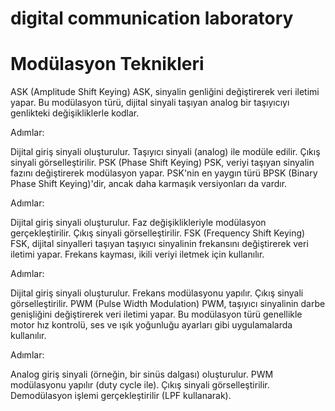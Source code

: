 # digital communication laboratory

# Modülasyon Teknikleri
ASK (Amplitude Shift Keying)
ASK, sinyalin genliğini değiştirerek veri iletimi yapar. Bu modülasyon türü, dijital sinyali taşıyan analog bir taşıyıcıyı genlikteki değişikliklerle kodlar.

Adımlar:

Dijital giriş sinyali oluşturulur.
Taşıyıcı sinyali (analog) ile modüle edilir.
Çıkış sinyali görselleştirilir.
PSK (Phase Shift Keying)
PSK, veriyi taşıyan sinyalin fazını değiştirerek modülasyon yapar. PSK'nin en yaygın türü BPSK (Binary Phase Shift Keying)'dir, ancak daha karmaşık versiyonları da vardır.

Adımlar:

Dijital giriş sinyali oluşturulur.
Faz değişiklikleriyle modülasyon gerçekleştirilir.
Çıkış sinyali görselleştirilir.
FSK (Frequency Shift Keying)
FSK, dijital sinyalleri taşıyan taşıyıcı sinyalinin frekansını değiştirerek veri iletimi yapar. Frekans kayması, ikili veriyi iletmek için kullanılır.

Adımlar:

Dijital giriş sinyali oluşturulur.
Frekans modülasyonu yapılır.
Çıkış sinyali görselleştirilir.
PWM (Pulse Width Modulation)
PWM, taşıyıcı sinyalinin darbe genişliğini değiştirerek veri iletimi yapar. Bu modülasyon türü genellikle motor hız kontrolü, ses ve ışık yoğunluğu ayarları gibi uygulamalarda kullanılır.

Adımlar:

Analog giriş sinyali (örneğin, bir sinüs dalgası) oluşturulur.
PWM modülasyonu yapılır (duty cycle ile).
Çıkış sinyali görselleştirilir.
Demodülasyon işlemi gerçekleştirilir (LPF kullanarak).

